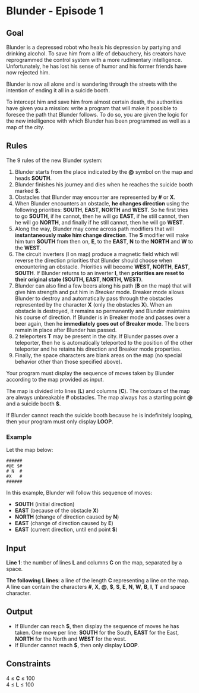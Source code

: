 # Blunder - Episode 1

## Goal

Blunder is a depressed robot who heals his depression by partying and drinking alcohol. To save him from a life of debauchery, his creators have reprogrammed the control system with a more rudimentary intelligence. Unfortunately, he has lost his sense of humor and his former friends have now rejected him.

Blunder is now all alone and is wandering through the streets with the intention of ending it all in a suicide booth.

To intercept him and save him from almost certain death, the authorities have given you a mission: write a program that will make it possible to foresee the path that Blunder follows. To do so, you are given the logic for the new intelligence with which Blunder has been programmed as well as a map of the city.

## Rules

The 9 rules of the new Blunder system:

1. Blunder starts from the place indicated by the **@** symbol on the map and heads **SOUTH**.
2. Blunder finishes his journey and dies when he reaches the suicide booth marked **$**.
3. Obstacles that Blunder may encounter are represented by **#** or **X**.
4. When Blunder encounters an obstacle, **he changes direction** using the following priorities: **SOUTH**, **EAST**, **NORTH** and **WEST**. So he first tries to go **SOUTH**, if he cannot, then he will go **EAST**, if he still cannot, then he will go **NORTH**, and finally if he still cannot, then he will go **WEST**.
5. Along the way, Blunder may come across path modifiers that will **instantaneously make him change direction**. The **S** modifier will make him turn **SOUTH** from then on, **E**, to the **EAST**, **N** to the **NORTH** and **W** to the **WEST**.
6. The circuit inverters (**I** on map) produce a magnetic field which will reverse the direction priorities that Blunder should choose when encountering an obstacle. Priorities will become **WEST**, **NORTH**, **EAST**, **SOUTH**. If Blunder returns to an inverter **I**, then **priorities are reset to their original state (SOUTH, EAST, NORTH, WEST)**.
7. Blunder can also find a few beers along his path (**B** on the map) that will give him strength and put him in _Breaker_ mode. Breaker mode allows Blunder to destroy and automatically pass through the obstacles represented by the character **X** (only the obstacles **X**). When an obstacle is destroyed, it remains so permanently and Blunder maintains his course of direction. If Blunder is in Breaker mode and passes over a beer again, then he **immediately goes out of Breaker mode**. The beers remain in place after Blunder has passed.
8. 2 teleporters **T** may be present in the city. If Blunder passes over a teleporter, then he is automatically teleported to the position of the other teleporter and he retains his direction and Breaker mode properties.
9. Finally, the space characters are blank areas on the map (no special behavior other than those specified above).

Your program must display the sequence of moves taken by Blunder according to the map provided as input.

The map is divided into lines (**L**) and columns (**C**). The contours of the map are always unbreakable **#** obstacles. The map always has a starting point **@** and a suicide booth **$**.

If Blunder cannot reach the suicide booth because he is indefinitely looping, then your program must only display **LOOP**.

### Example

Let the map below:

    ######
    #@E $#
    # N  #
    #X   #
    ######

In this example, Blunder will follow this sequence of moves:

-   **SOUTH** (initial direction)
-   **EAST** (because of the obstacle **X**)
-   **NORTH** (change of direction caused by **N**)
-   **EAST** (change of direction caused by **E**)
-   **EAST** (current direction, until end point **$**)

## Input

**Line 1**: the number of lines **L** and columns **C** on the map, separated by a space.

**The following L lines**: a line of the length **C** representing a line on the map. A line can contain the characters **#**, **X**, **@**, **$**, **S**, **E**, **N**, **W**, **B**, **I**, **T** and space character.

## Output

-   If Blunder can reach **$**, then display the sequence of moves he has taken. One move per line: **SOUTH** for the South, **EAST** for the East, **NORTH** for the North and **WEST** for the west.
-   If Blunder cannot reach **$**, then only display **LOOP**.

## Constraints

4 ≤ **C** ≤ 100 \
4 ≤ **L** ≤ 100
